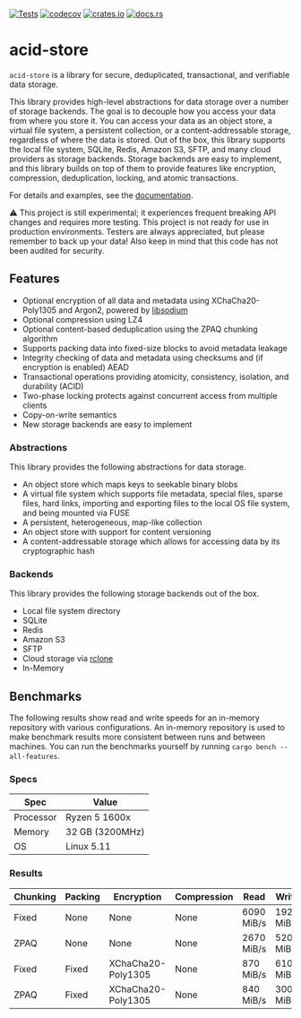[![Tests](https://github.com/lostatc/acid-store/workflows/Tests/badge.svg)](https://github.com/lostatc/acid-store/actions?query=workflow%3ATests)
[![codecov](https://codecov.io/gh/lostatc/acid-store/branch/main/graph/badge.svg)](https://codecov.io/gh/lostatc/acid-store)
[![crates.io](https://img.shields.io/crates/v/acid-store)](https://crates.io/crates/acid-store)
[![docs.rs](https://docs.rs/acid-store/badge.svg)](https://docs.rs/acid-store)

# acid-store

`acid-store` is a library for secure, deduplicated, transactional, and verifiable data storage.

This library provides high-level abstractions for data storage over a number of storage backends. The goal is to
decouple how you access your data from where you store it. You can access your data as an object store, a virtual file
system, a persistent collection, or a content-addressable storage, regardless of where the data is stored. Out of the
box, this library supports the local file system, SQLite, Redis, Amazon S3, SFTP, and many cloud providers as storage
backends. Storage backends are easy to implement, and this library builds on top of them to provide features like
encryption, compression, deduplication, locking, and atomic transactions.

For details and examples, see the [documentation](https://docs.rs/acid-store).

⚠️ This project is still experimental; it experiences frequent breaking API changes and requires more testing. This
project is not ready for use in production environments. Testers are always appreciated, but please remember to back up
your data! Also keep in mind that this code has not been audited for security.

## Features

- Optional encryption of all data and metadata using XChaCha20-Poly1305 and Argon2, powered by
  [libsodium](https://download.libsodium.org/doc/)
- Optional compression using LZ4
- Optional content-based deduplication using the ZPAQ chunking algorithm
- Supports packing data into fixed-size blocks to avoid metadata leakage
- Integrity checking of data and metadata using checksums and (if encryption is enabled) AEAD
- Transactional operations providing atomicity, consistency, isolation, and durability (ACID)
- Two-phase locking protects against concurrent access from multiple clients
- Copy-on-write semantics
- New storage backends are easy to implement

### Abstractions

This library provides the following abstractions for data storage.

- An object store which maps keys to seekable binary blobs
- A virtual file system which supports file metadata, special files, sparse files, hard links, importing and exporting
  files to the local OS file system, and being mounted via FUSE
- A persistent, heterogeneous, map-like collection
- An object store with support for content versioning
- A content-addressable storage which allows for accessing data by its cryptographic hash

### Backends

This library provides the following storage backends out of the box.

- Local file system directory
- SQLite
- Redis
- Amazon S3
- SFTP
- Cloud storage via [rclone](https://rclone.org/)
- In-Memory

## Benchmarks

The following results show read and write speeds for an in-memory repository with various configurations. An in-memory
repository is used to make benchmark results more consistent between runs and between machines. You can run the
benchmarks yourself by running `cargo bench --all-features`.

### Specs

Spec | Value
--- | ---
Processor | Ryzen 5 1600x
Memory | 32 GB (3200MHz)
OS | Linux 5.11

### Results

Chunking | Packing | Encryption | Compression | Read | Write
--- | --- | --- | --- | --- | ---
Fixed | None | None | None | 6090 MiB/s | 1920 MiB/s
ZPAQ | None | None | None | 2670 MiB/s | 520 MiB/s
Fixed | Fixed | XChaCha20-Poly1305 | None | 870 MiB/s | 610 MiB/s
ZPAQ | Fixed | XChaCha20-Poly1305 | None | 840 MiB/s | 300 MiB/s

